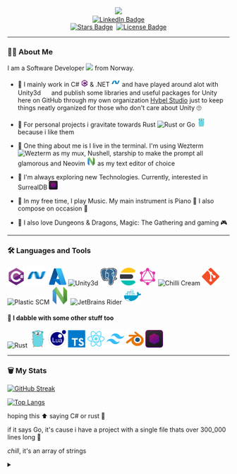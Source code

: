 <div id="header" align="center">
  <img src="https://media0.giphy.com/media/v1.Y2lkPTc5MGI3NjExMWRlOTQwYmVmM2VkMWI1NDVlNWI3MDYxYzdiNGM5MTJjNjEwZjhmNiZlcD12MV9pbnRlcm5hbF9naWZzX2dpZklkJmN0PXM/IKqinnY7FMj1XLaKIm/giphy.gif" width="250"/>
  <div id="badges">
    <a href="your-linkedin-URL">
      <img src="https://img.shields.io/badge/LinkedIn-blue?style=for-the-badge&logo=linkedin&logoColor=white" alt="LinkedIn Badge"/>
    </a>
  </div>
    <a href="https://github.com/Skyppex/stargazers"><img src="https://img.shields.io/github/stars/Skyppex?style=flat-square" alt="Stars Badge"/></a>
    <img src="https://komarev.com/ghpvc/?username=Skyppex&style=flat-square&color=blue" alt=""/>
    <a href="https://github.com/Skyppex/Skyppex/blob/main/LICENSE"><img src="https://img.shields.io/github/license/Skyppex/Skyppex?color=2b9348&style=flat-square" alt="License Badge"/></a>
</div>

---

### 👨‍💻 About Me
I am a Software Developer <img src="https://media.giphy.com/media/WUlplcMpOCEmTGBtBW/giphy.gif" width="30"> from Norway.

- 🔭 I mainly work in C# <img src="https://github.com/devicons/devicon/blob/master/icons/csharp/csharp-original.svg" width="16" height="16"> & .NET <img src="https://github.com/devicons/devicon/blob/master/icons/dot-net/dot-net-original.svg" width="20" height="20"> and have played around alot with Unity3d <img src="https://i.redd.it/tu3gt6ysfxq71.png" width="16" height="16"> and publish some libraries and useful packages for Unity here on GitHub through my own organization [Hybel Studio](https://github.com/HybelStudio) just to keep things neatly organized for those who don't care about Unity 🙄

- 🤘 For personal projects i gravitate towards Rust <img src="https://miro.medium.com/v2/resize:fit:1200/0*sDWRBb3SeZ9h6cSz.png" title="Rust" alt="Rust" height="20"> or Go <img src="https://github.com/devicons/devicon/blob/master/icons/go/go-original.svg" title="Golang" alt="Golang" height="20"> because i like them

- 🍉 One thing about me is I live in the terminal. I'm using Wezterm <img src="https://wezfurlong.org/wezterm/favicon.svg" title="Wezterm" alt="Wezterm" height="20"> as my mux, Nushell, starship to make the prompt all glamorous and Neovim <img src="https://github.com/devicons/devicon/blob/master/icons/neovim/neovim-original.svg" title="Neovim" alt="nvim" height="20"> as my text editor of choice

- 🌱 I'm always exploring new Technologies. Currently, interested in SurrealDB <img src="https://github.com/surrealdb/icons/blob/main/surreal.svg" title="SurrealDB" alt="SurrealDB" height="20">


- 🎵 In my free time, I play Music. My main instrument is Piano 🎹 I also compose on occasion 🎼

- 🎲 I also love Dungeons & Dragons, Magic: The Gathering and gaming 🎮

---

### 🛠️ Languages and Tools

<div>
  <img src="https://github.com/devicons/devicon/blob/master/icons/csharp/csharp-original.svg" title="CSharp" alt="CSharp"height="40">
  <img src="https://github.com/devicons/devicon/blob/master/icons/dot-net/dot-net-original.svg" title="dotnet" alt="dotnet"height="46">
  <img src="https://github.com/devicons/devicon/blob/master/icons/azure/azure-original.svg" title="Azure" alt="Azure"height="40">
  <img src="https://i.redd.it/tu3gt6ysfxq71.png" title="Unity3d" alt="Unity3d" width="40" height="40">
  <img src="https://github.com/devicons/devicon/blob/master/icons/postgresql/postgresql-original.svg" title="PostgreSQL" alt="PostgreSQL"height="40">
    <img src="https://github.com/devicons/devicon/blob/master/icons/elasticsearch/elasticsearch-original.svg" title="Elasticsearch" alt="Elasticsearch" height="40">
  <img src="https://github.com/devicons/devicon/blob/master/icons/graphql/graphql-plain.svg" title="GraphQL" alt="GraphQL" height="40">
  <img src="https://avatars.githubusercontent.com/u/16239022?v=4&s=160" title="Chilli Cream" alt="Chilli Cream" height="40">
  <img src="https://github.com/devicons/devicon/blob/master/icons/git/git-original.svg" title="git" alt="git"height="40">
  <img src="https://cdn.freebiesupply.com/logos/large/2x/plastic-scm-logo-png-transparent.png" title="Plastic SCM" alt="Plastic SCM"height="40">
  <img src="https://github.com/devicons/devicon/blob/master/icons/neovim/neovim-original.svg" title="Neovim" alt="nvim" height="40">
  <img src="https://upload.wikimedia.org/wikipedia/commons/6/6e/JetBrains_Rider_Icon.svg" title="JetBrains Rider" alt="JetBrains Rider" height="40">
  <img src="https://github.com/devicons/devicon/blob/master/icons/docker/docker-plain.svg" title="Docker" alt="Docker" height="40">

  
  
</div>

#### 🔨 I dabble with some other stuff too

<div>
  <img src="https://miro.medium.com/v2/resize:fit:1200/0*sDWRBb3SeZ9h6cSz.png" title="Rust" alt="Rust" height="40">
  <img src="https://github.com/devicons/devicon/blob/master/icons/go/go-original.svg" title="Golang" alt="Golang" height="40">
  <img src="https://github.com/devicons/devicon/blob/master/icons/lua/lua-original.svg" title="Lua" alt="Lua" height="40">
  <img src="https://github.com/devicons/devicon/blob/master/icons/typescript/typescript-original.svg" title="TypeScript" alt="TypeScript" height="40">
  <img src="https://github.com/devicons/devicon/blob/master/icons/react/react-original.svg" title="React" alt="React" height="40">
  <img src="https://github.com/devicons/devicon/blob/master/icons/tailwindcss/tailwindcss-original.svg" title="tailwindcss" alt="tailwindcss" height="40">
  <img src="https://github.com/devicons/devicon/blob/master/icons/blender/blender-original.svg" title="Blender" alt="Blender" height="40">
  <img src="https://github.com/surrealdb/icons/blob/main/surreal.svg" title="SurrealDB" alt="SurrealDB" height="40">
</div>

---

### 🗑️ My Stats

[![GitHub Streak](http://github-readme-streak-stats.herokuapp.com?user=Skyppex&theme=dark&hide_border=true&date_format=j%20M%5B%20Y%5D&mode=weekly&fire=EB3A2F&stroke=AB2A22)](https://git.io/streak-stats)

[![Top Langs](https://github-readme-stats.vercel.app/api/top-langs/?username=Skyppex&layout=compact&theme=dark&hide_border=true)](https://github.com/anuraghazra/github-readme-stats)

hoping this ⬆️ saying C# or rust 🙏

if it says Go, it's cause i have a project with a single file thats over 300_000 lines long 🤦

*chill*, it's an array of strings
<details>
  <summary></summary>
<br>
<b><i>chill again</i></b>, it's a word list for a spell checking language server and it's not causing slowdowns <i>unless you're in that file</i> or eating a bunch of memory
</details>
